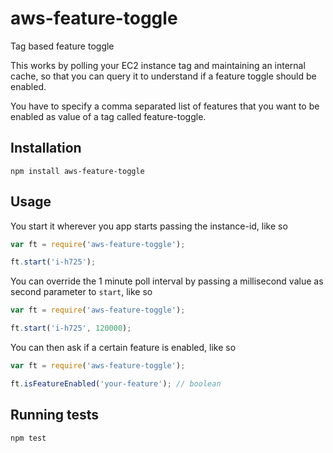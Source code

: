 # aws-feature-toggle

Tag based feature toggle

This works by polling your EC2 instance tag and maintaining an internal cache, so 
that you can query it to understand if a feature toggle should be enabled.

You have to specify a comma separated list of features that you want to be enabled as value
of a tag called feature-toggle.

## Installation

`npm install aws-feature-toggle`

## Usage

You start it wherever you app starts passing the instance-id, like so

```javascript
var ft = require('aws-feature-toggle');

ft.start('i-h725');
```

You can override the 1 minute poll interval by passing a millisecond value as
second parameter to `start`, like so

```javascript
var ft = require('aws-feature-toggle');

ft.start('i-h725', 120000);
```

You can then ask if a certain feature is enabled, like so

```javascript
var ft = require('aws-feature-toggle');

ft.isFeatureEnabled('your-feature'); // boolean
```

## Running tests

`npm test`
